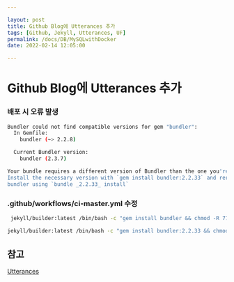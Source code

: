 ```yaml
---

layout: post
title: Github Blog에 Utterances 추가
tags: [Github, Jekyll, Utterances, UF]
permalink: /docs/DB/MySQLwithDocker
date: 2022-02-14 12:05:00

---
```


# Github Blog에 Utterances 추가

### 배포 시 오류 발생

```bash
Bundler could not find compatible versions for gem "bundler":
  In Gemfile:
    bundler (~> 2.2.8)

  Current Bundler version:
    bundler (2.3.7)

Your bundle requires a different version of Bundler than the one you're running.
Install the necessary version with `gem install bundler:2.2.33` and rerun
bundler using `bundle _2.2.33_ install`
```

### .github/workflows/ci-master.yml 수정

```bash
 jekyll/builder:latest /bin/bash -c "gem install bundler && chmod -R 777 /srv/jekyll && bundle install && bundle exec jekyll build && bundle exec rake search:init"
```

```bash
jekyll/builder:latest /bin/bash -c "gem install bundler:2.2.33 && chmod -R 777 /srv/jekyll && bundle install && bundle exec jekyll build && bundle exec rake search:init"
```


## 참고

[Utterances](https://github.com/apps/utterances)